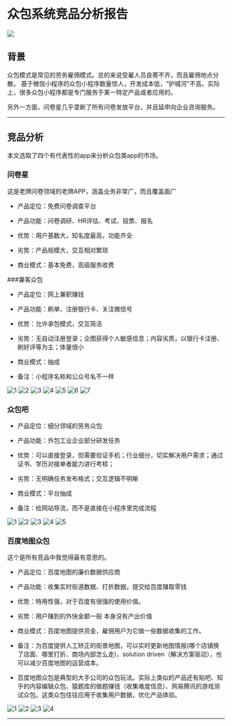 # 众包系统竞品分析报告

![](ex.jpg)
## 背景


 众包模式是常见的劳务雇佣模式。总的来说受雇人员良莠不齐，而且雇佣地点分散。 基于微信小程序的众包小程序数量惊人，开发成本低，“护城河”不高。实际上，很多众包小程序都是专门服务于某一特定产品或者应用的。

另外一方面，问卷星几乎垄断了所有问卷发放平台，并且延申向企业咨询服务。

-----

## 竞品分析

本文选取了四个有代表性的app来分析众包类app的市场。

### 问卷星
这是老牌问卷领域的老牌APP，涵盖业务非常广，而且覆盖面广

- 产品定位：免费问卷调查平台

- 产品功能：问卷调研、HR评估、考试、投票、报名


- 优势：用户基数大，知名度最高，功能齐全


- 劣势：产品规模大，交互相对繁琐


- 商业模式：基本免费，高级服务收费


###兼客众包
- 产品定位：网上兼职赚钱


- 产品功能：刷单、注册银行卡、关注微信号


- 优势：允许承包模式，交互简洁


- 劣势：无自动注册登录；企图获得个人敏感信息；内容劣质，以银行卡注册、刷好评等为主；体量很小


- 商业模式：抽成

- 备注：小程序名称和公众号名不一样

![1](./兼客众包/1.png)
![2](./兼客众包/2.png)
![3](./兼客众包/3.png)
![4](./兼客众包/4.png)
![5](./兼客众包/5.png)
![6](./兼客众包/6.png)
![7](./兼客众包/7.png)
### 众包吧
- 产品定位：细分领域的劳务众包


- 产品功能：外包工业企业部分研发任务


- 优势：可以直接登录，但需要验证手机；行业细分，切实解决用户需求；通过证书、学历对接单者能力进行考核；


- 劣势：无明确任务发布格式；交互逻辑不明晰


- 商业模式：平台抽成

- 备注：给网站导流，而不是直接在小程序里完成流程

![1](./众包吧/1.png)
![2](./众包吧/2.png)
![3](./众包吧/3.png)
![4](./众包吧/4.png)
![5](./众包吧/5.png)
### 百度地图众包
这个是所有竞品中我觉得最有意思的。

- 产品定位：百度地图的廉价数据供应商

- 产品功能：收集实时街道数据、打折数据，提交给百度赚取零钱

- 优势：特用性强，对于百度有很强的使用价值。

- 劣势：用户赚到的外快金额一般 本身没有产出价值

- 商业模式：百度地图提供资金，雇佣用户为它做一些数据收集的工作。

- 备注：为百度提供人工矫正的街景地图，可以实时更新地图情报(哪个店铺换了店面、哪里打折、商场内部怎么走)，solution driven（解决方案驱动），也可以减少百度地图的运营成本。

- 百度地图众包是典型的大手公司的众包玩法。实际上类似的产品还有贴吧、知乎的内容编辑众包、猿题库的做题赚钱（收集难度信息）、网易腾讯的游戏测试众包。这类众包往往应用于收集用户数据，优化产品体验。

![1](./百度地图众包/1.png)
![2](./百度地图众包/2.png)
![3](./百度地图众包/3.png)
![4](./百度地图众包/4.png)

-----
